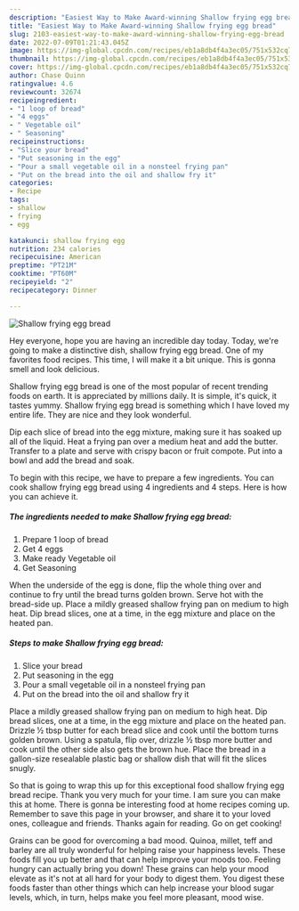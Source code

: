 ```yaml
---
description: "Easiest Way to Make Award-winning Shallow frying egg bread"
title: "Easiest Way to Make Award-winning Shallow frying egg bread"
slug: 2103-easiest-way-to-make-award-winning-shallow-frying-egg-bread
date: 2022-07-09T01:21:43.045Z
image: https://img-global.cpcdn.com/recipes/eb1a8db4f4a3ec05/751x532cq70/shallow-frying-egg-bread-recipe-main-photo.jpg
thumbnail: https://img-global.cpcdn.com/recipes/eb1a8db4f4a3ec05/751x532cq70/shallow-frying-egg-bread-recipe-main-photo.jpg
cover: https://img-global.cpcdn.com/recipes/eb1a8db4f4a3ec05/751x532cq70/shallow-frying-egg-bread-recipe-main-photo.jpg
author: Chase Quinn
ratingvalue: 4.6
reviewcount: 32674
recipeingredient:
- "1 loop of bread"
- "4 eggs"
- " Vegetable oil"
- " Seasoning"
recipeinstructions:
- "Slice your bread"
- "Put seasoning in the egg"
- "Pour a small vegetable oil in a nonsteel frying pan"
- "Put on the bread into the oil and shallow fry it"
categories:
- Recipe
tags:
- shallow
- frying
- egg

katakunci: shallow frying egg 
nutrition: 234 calories
recipecuisine: American
preptime: "PT21M"
cooktime: "PT60M"
recipeyield: "2"
recipecategory: Dinner

---
```



![Shallow frying egg bread](https://img-global.cpcdn.com/recipes/eb1a8db4f4a3ec05/751x532cq70/shallow-frying-egg-bread-recipe-main-photo.jpg)

Hey everyone, hope you are having an incredible day today. Today, we're going to make a distinctive dish, shallow frying egg bread. One of my favorites food recipes. This time, I will make it a bit unique. This is gonna smell and look delicious.

Shallow frying egg bread is one of the most popular of recent trending foods on earth. It is appreciated by millions daily. It is simple, it's quick, it tastes yummy. Shallow frying egg bread is something which I have loved my entire life. They are nice and they look wonderful.

Dip each slice of bread into the egg mixture, making sure it has soaked up all of the liquid. Heat a frying pan over a medium heat and add the butter. Transfer to a plate and serve with crispy bacon or fruit compote. Put into a bowl and add the bread and soak.


To begin with this recipe, we have to prepare a few ingredients. You can cook shallow frying egg bread using 4 ingredients and 4 steps. Here is how you can achieve it.

<!--inarticleads1-->

##### The ingredients needed to make Shallow frying egg bread:

1. Prepare 1 loop of bread
1. Get 4 eggs
1. Make ready  Vegetable oil
1. Get  Seasoning


When the underside of the egg is done, flip the whole thing over and continue to fry until the bread turns golden brown. Serve hot with the bread-side up. Place a mildly greased shallow frying pan on medium to high heat. Dip bread slices, one at a time, in the egg mixture and place on the heated pan. 

<!--inarticleads2-->

##### Steps to make Shallow frying egg bread:

1. Slice your bread
1. Put seasoning in the egg
1. Pour a small vegetable oil in a nonsteel frying pan
1. Put on the bread into the oil and shallow fry it


Place a mildly greased shallow frying pan on medium to high heat. Dip bread slices, one at a time, in the egg mixture and place on the heated pan. Drizzle ½ tbsp butter for each bread slice and cook until the bottom turns golden brown. Using a spatula, flip over, drizzle ½ tbsp more butter and cook until the other side also gets the brown hue. Place the bread in a gallon-size resealable plastic bag or shallow dish that will fit the slices snugly. 

So that is going to wrap this up for this exceptional food shallow frying egg bread recipe. Thank you very much for your time. I am sure you can make this at home. There is gonna be interesting food at home recipes coming up. Remember to save this page in your browser, and share it to your loved ones, colleague and friends. Thanks again for reading. Go on get cooking!

Grains can be good for overcoming a bad mood. Quinoa, millet, teff and barley are all truly wonderful for helping raise your happiness levels. These foods fill you up better and that can help improve your moods too. Feeling hungry can actually bring you down! These grains can help your mood elevate as it's not at all hard for your body to digest them. You digest these foods faster than other things which can help increase your blood sugar levels, which, in turn, helps make you feel more pleasant, mood wise.
